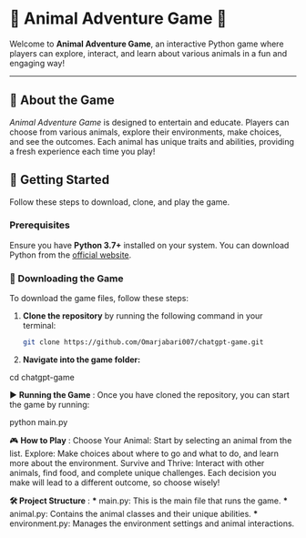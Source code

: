 # 🐾 Animal Adventure Game 🐾

Welcome to **Animal Adventure Game**, an interactive Python game where players can explore, interact, and learn about various animals in a fun and engaging way!

---

## 📖 About the Game

_Animal Adventure Game_ is designed to entertain and educate. Players can choose from various animals, explore their environments, make choices, and see the outcomes. Each animal has unique traits and abilities, providing a fresh experience each time you play!

## 🚀 Getting Started

Follow these steps to download, clone, and play the game.

### Prerequisites

Ensure you have **Python 3.7+** installed on your system. You can download Python from the [official website](https://www.python.org/downloads/).

### 🔽 Downloading the Game

To download the game files, follow these steps:

1. **Clone the repository** by running the following command in your terminal:

   ```bash
   git clone https://github.com/Omarjabari007/chatgpt-game.git

   ```

2. **Navigate into the game folder:**

cd chatgpt-game

▶️ **Running the Game** :
Once you have cloned the repository, you can start the game by running:

python main.py

🎮 **How to Play** :
Choose Your Animal: Start by selecting an animal from the list.
Explore: Make choices about where to go and what to do, and learn more about the environment.
Survive and Thrive: Interact with other animals, find food, and complete unique challenges.
Each decision you make will lead to a different outcome, so choose wisely!

**🛠️ Project Structure** :
**\*** main.py: This is the main file that runs the game.
**\*** animal.py: Contains the animal classes and their unique abilities.
**\*** environment.py: Manages the environment settings and animal interactions.
